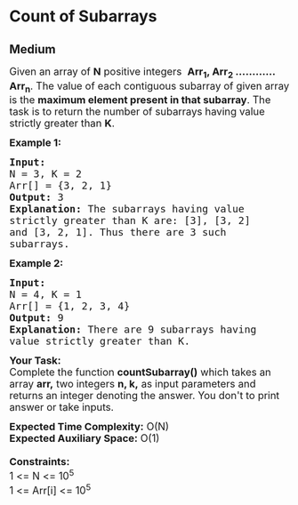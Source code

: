 # Count of Subarrays
## Medium
<div class="problems_problem_content__Xm_eO" style="user-select: auto;"><p style="user-select: auto;"><span style="font-size: 18px; user-select: auto;">Given an array of <strong style="user-select: auto;">N</strong> positive integers&nbsp; <strong style="user-select: auto;">Arr<sub style="user-select: auto;">1</sub>, Arr<sub style="user-select: auto;">2</sub> ............ Arr<sub style="user-select: auto;">n</sub></strong>. The value of each contiguous subarray of given array is the <strong style="user-select: auto;">maximum element present in that subarray</strong>. The task is to return the number of subarrays having value strictly greater than <strong style="user-select: auto;">K</strong>.</span></p>

<p style="user-select: auto;"><span style="font-size: 18px; user-select: auto;"><strong style="user-select: auto;">Example 1:</strong></span></p>

<pre style="position: relative; user-select: auto;"><span style="font-size: 18px; user-select: auto;"><strong style="user-select: auto;">Input:
</strong>N = 3, K = 2
Arr[] = {3, 2, 1}
<strong style="user-select: auto;">Output:</strong> 3
<strong style="user-select: auto;">Explanation:</strong> The subarrays having value
strictly greater than K are: [3], [3, 2]
and [3, 2, 1]. Thus there are 3 such
subarrays.
</span><div class="open_grepper_editor" title="Edit &amp; Save To Grepper" style="user-select: auto;"></div></pre>

<p style="user-select: auto;"><span style="font-size: 18px; user-select: auto;"><strong style="user-select: auto;">Example 2:</strong></span></p>

<pre style="position: relative; user-select: auto;"><span style="font-size: 18px; user-select: auto;"><strong style="user-select: auto;">Input:
</strong>N = 4, K = 1
Arr[] = {1, 2, 3, 4}
<strong style="user-select: auto;">Output:</strong> 9
<strong style="user-select: auto;">Explanation:</strong>&nbsp;There are 9 subarrays having
value strictly greater than K.
</span><div class="open_grepper_editor" title="Edit &amp; Save To Grepper" style="user-select: auto;"></div></pre>

<p style="user-select: auto;"><span style="font-size: 18px; user-select: auto;"><strong style="user-select: auto;">Your Task:</strong><br style="user-select: auto;">
Complete the function <strong style="user-select: auto;">countSubarray()</strong>&nbsp;which takes an array <strong style="user-select: auto;">arr,</strong> two integers <strong style="user-select: auto;">n, k,</strong>&nbsp;as input parameters&nbsp;and returns an integer&nbsp;denoting the answer.&nbsp;You don't to print answer or take inputs.</span></p>

<p style="user-select: auto;"><span style="font-size: 18px; user-select: auto;"><strong style="user-select: auto;">Expected Time Complexity:</strong>&nbsp;O(N)<br style="user-select: auto;">
<strong style="user-select: auto;">Expected Auxiliary Space:</strong>&nbsp;O(1)<br style="user-select: auto;">
<br style="user-select: auto;">
<strong style="user-select: auto;">Constraints:</strong><br style="user-select: auto;">
1 &lt;= N &lt;= 10<sup style="user-select: auto;">5</sup><br style="user-select: auto;">
1 &lt;= Arr[i] &lt;= 10<sup style="user-select: auto;">5</sup></span></p>
</div>